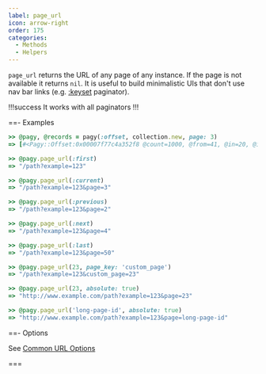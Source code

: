 ```yaml
---
label: page_url
icon: arrow-right
order: 175
categories:
  - Methods
  - Helpers
---
```


`page_url` returns the URL of any page of any instance. If the page is not available it returns `nil`. It is useful to build minimalistic UIs that don't use nav bar links (e.g. [:keyset](../paginators/keyset.md) paginator).

!!!success It works with all paginators
!!!

==- Examples

```ruby
>> @pagy, @records = pagy(:offset, collection.new, page: 3)
=> [#<Pagy::Offset:0x00007f77c4a352f8 @count=1000, @from=41, @in=20, @in_range=true, @last=50, @limit=20, @next=4, @offset=40, @options={limit: 20, limit_key: "limit", page_key: "page", page: 3, request: {base_url: "http://www.example.com", path: "/path", query: {example: "123"}}, count: 1000}, @page=3, @previous=2, @to=60>, [41, 42, 43, 44, 45, 46, 47, 48, 49, 50, 51, 52, 53, 54, 55, 56, 57, 58, 59, 60]]

>> @pagy.page_url(:first)
=> "/path?example=123"

>> @pagy.page_url(:current)
=> "/path?example=123&page=3"

>> @pagy.page_url(:previous)
=> "/path?example=123&page=2"

>> @pagy.page_url(:next)
=> "/path?example=123&page=4"

>> @pagy.page_url(:last)
=> "/path?example=123&page=50"

>> @pagy.page_url(23, page_key: 'custom_page')
=> "/path?example=123&custom_page=23"

>> @pagy.page_url(23, absolute: true)
=> "http://www.example.com/path?example=123&page=23"

>> @pagy.page_url('long-page-id', absolute: true)
=> "http://www.example.com/path?example=123&page=long-page-id"
```

==- Options

See [Common URL Options](../paginators#common-url-options)

===
